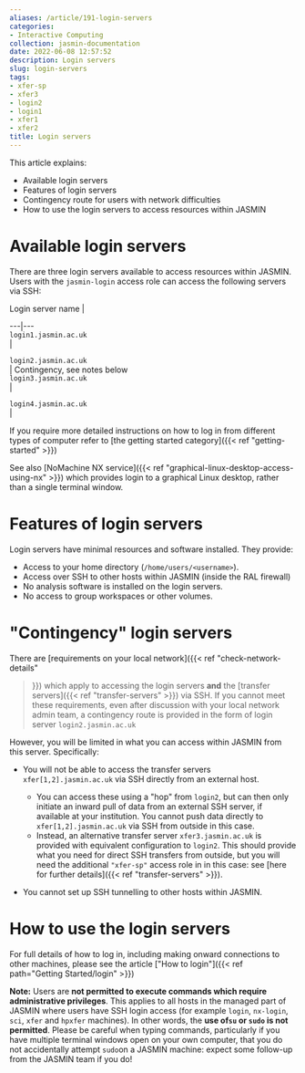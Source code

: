 ```yaml
---
aliases: /article/191-login-servers
categories:
- Interactive Computing
collection: jasmin-documentation
date: 2022-06-08 12:57:52
description: Login servers
slug: login-servers
tags:
- xfer-sp
- xfer3
- login2
- login1
- xfer1
- xfer2
title: Login servers
---
```


This article explains:

  * Available login servers 
  * Features of login servers
  * Contingency route for users with network difficulties 
  * How to use the login servers to access resources within JASMIN

# Available login servers

There are three login servers available to access resources within JASMIN.
Users with the `jasmin-login` access role can access the following servers via
SSH:

Login server name  |  
  
---|---  
`login1.jasmin.ac.uk`  
|  
  
`login2.jasmin.ac.uk`  
|  Contingency, see notes below  
`login3.jasmin.ac.uk`  
|  
  
`login4.jasmin.ac.uk`  
|  
  
  
If you require more detailed instructions on how to log in from different
types of computer refer to [the getting started category]({{< ref "getting-started" >}})

See also [NoMachine NX service]({{< ref "graphical-linux-desktop-access-using-nx" >}}) which provides login to a graphical Linux desktop, rather than a
single terminal window.

#  **Features of login servers**

Login servers have minimal resources and software installed. They provide:

  * Access to your home directory (`/home/users/<username>`).
  * Access over SSH to other hosts within JASMIN (inside the RAL firewall)
  * No analysis software is installed on the login servers.
  * No access to group workspaces or other volumes.

# "Contingency" login servers

There are [requirements on your local network]({{< ref "check-network-details"
>}}) which apply to accessing the login servers **and** the [transfer
servers]({{< ref "transfer-servers" >}}) via SSH. If you cannot meet these
requirements, even after discussion with your local network admin team, a
contingency route is provided in the form of login server
`login2.jasmin.ac.uk`

However, you will be limited in what you can access within JASMIN from this
server. Specifically:

  * You will not be able to access the transfer servers `xfer[1,2].jasmin.ac.uk` via SSH directly from an external host.  

    * You can access these using a "hop" from `login2`, but can then only initiate an inward pull of data from an external SSH server, if available at your institution. You cannot push data directly to `xfer[1,2].jasmin.ac.uk` via SSH from outside in this case.
    * Instead, an alternative transfer server `xfer3.jasmin.ac.uk` is provided with equivalent configuration to `login2`. This should provide what you need for direct SSH transfers from outside, but you will need the additional `"xfer-sp"` access role in in this case: see [here for further details]({{< ref "transfer-servers" >}}).
  * You cannot set up SSH tunnelling to other hosts within JASMIN.

# How to use the login servers

For full details of how to log in, including making onward connections to
other machines, please see the article ["How to login"]({{< ref path="Getting Started/login" >}})

**Note:** Users are **not permitted to execute commands which require
administrative privileges**. This applies to all hosts in the managed part of
JASMIN where users have SSH login access (for example `login`, `nx-login`,
`sci`, `xfer` and `hpxfer` machines). In other words, the **use of`su` or
`sudo` is not permitted**. Please be careful when typing commands,
particularly if you have multiple terminal windows open on your own computer,
that you do not accidentally attempt `sudo`on a JASMIN machine: expect some
follow-up from the JASMIN team if you do!


